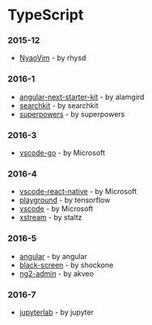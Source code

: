 # TypeScript


### 2015-12
- [NyaoVim](https://github.com/rhysd/NyaoVim) - by rhysd

### 2016-1
- [angular-next-starter-kit](https://github.com/alamgird/angular-next-starter-kit) - by alamgird
- [searchkit](https://github.com/searchkit/searchkit) - by searchkit
- [superpowers](https://github.com/superpowers/superpowers) - by superpowers

### 2016-3
- [vscode-go](https://github.com/Microsoft/vscode-go) - by Microsoft

### 2016-4
- [vscode-react-native](https://github.com/Microsoft/vscode-react-native) - by Microsoft
- [playground](https://github.com/tensorflow/playground) - by tensorflow
- [vscode](https://github.com/Microsoft/vscode) - by Microsoft
- [xstream](https://github.com/staltz/xstream) - by staltz

### 2016-5
- [angular](https://github.com/angular/angular) - by angular
- [black-screen](https://github.com/shockone/black-screen) - by shockone
- [ng2-admin](https://github.com/akveo/ng2-admin) - by akveo

### 2016-7
- [jupyterlab](https://github.com/jupyter/jupyterlab) - by jupyter
